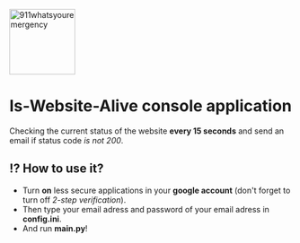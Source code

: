 [<img alt="911whatsyouremergency" src="https://github.com/911whatsyouremergency.png" width="117">](https://github.com/911whatsyouremergency)
# Is-Website-Alive console application
Checking the current status of the website **every 15 seconds** and send an email if status code *is not 200*.
## :interrobang: How to use it?
- Turn **on** less secure applications in your **google account** (don't forget to turn off *2-step verification*).
- Then type your email adress and password of your email adress in **config.ini**.
- And run **main.py**!
